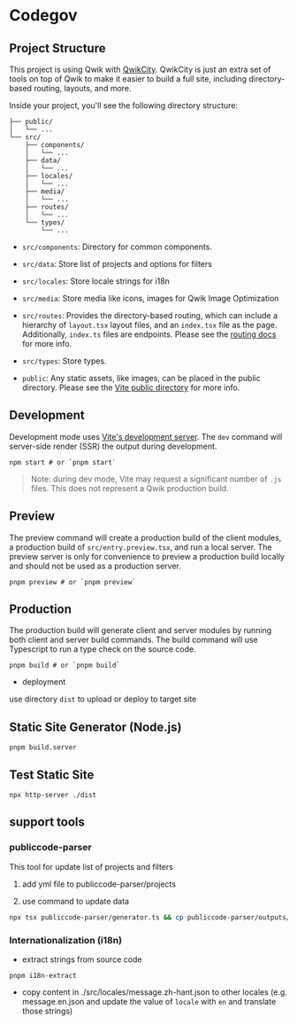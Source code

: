 # Codegov

## Project Structure

This project is using Qwik with [QwikCity](https://qwik.builder.io/qwikcity/overview/). QwikCity is just an extra set of tools on top of Qwik to make it easier to build a full site, including directory-based routing, layouts, and more.

Inside your project, you'll see the following directory structure:

```
├── public/
│   └── ...
└── src/
    ├── components/
    │   └── ...
    ├── data/
    │   └── ...
    ├── locales/
    │   └── ...
    ├── media/
    │   └── ...
    ├── routes/
    │   └── ...
    └── types/
        └── ...
```

- `src/components`: Directory for common components.

- `src/data`: Store list of projects and options for filters

- `src/locales`: Store locale strings for i18n

- `src/media`: Store media like icons, images for Qwik Image Optimization

- `src/routes`: Provides the directory-based routing, which can include a hierarchy of `layout.tsx` layout files, and an `index.tsx` file as the page. Additionally, `index.ts` files are endpoints. Please see the [routing docs](https://qwik.builder.io/qwikcity/routing/overview/) for more info.

- `src/types`: Store types.

- `public`: Any static assets, like images, can be placed in the public directory. Please see the [Vite public directory](https://vitejs.dev/guide/assets.html#the-public-directory) for more info.

## Development

Development mode uses [Vite's development server](https://vitejs.dev/). The `dev` command will server-side render (SSR) the output during development.

```shell
npm start # or `pnpm start`
```

> Note: during dev mode, Vite may request a significant number of `.js` files. This does not represent a Qwik production build.

## Preview

The preview command will create a production build of the client modules, a production build of `src/entry.preview.tsx`, and run a local server. The preview server is only for convenience to preview a production build locally and should not be used as a production server.

```shell
pnpm preview # or `pnpm preview`
```

## Production

The production build will generate client and server modules by running both client and server build commands. The build command will use Typescript to run a type check on the source code.

```shell
pnpm build # or `pnpm build`
```

- deployment

use directory `dist` to upload or deploy to target site

## Static Site Generator (Node.js)

```shell
pnpm build.server
```

## Test Static Site

```shell
npx http-server ./dist
```

## support tools

### publiccode-parser

This tool for update list of projects and filters

1. add yml file to publiccode-parser/projects

2. use command to update data

```sh
npx tsx publiccode-parser/generator.ts && cp publiccode-parser/outputs/* src/data/
```

### Internationalization (i18n)

- extract strings from source code

```shell
pnpm i18n-extract
```

- copy content in ./src/locales/message.zh-hant.json to other locales (e.g. message.en.json and update the value of `locale` with `en` and translate those strings)

